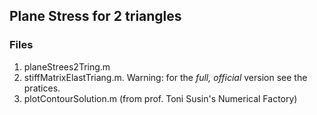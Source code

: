 ## Plane Stress for 2 triangles

### Files
1. planeStrees2Tring.m
1. stiffMatrixElastTriang.m. Warning: for the _full, official_ version see the pratices.
1. plotContourSolution.m (from prof. Toni Susin's Numerical Factory)
